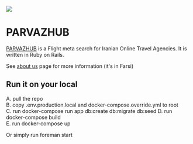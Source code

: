 <a href="https://codeclimate.com/github/sizief/parvazhub/maintainability"><img src="https://api.codeclimate.com/v1/badges/82b1750afce7d8a317d0/maintainability" /></a>  
  
  
# PARVAZHUB
[PARVAZHUB](https://parvazhub.com) is a Flight meta search for Iranian Online Travel Agencies. It is written in Ruby on Rails.  

See [about us](https://parvazhub.com/us) page for more information (it's in Farsi)


## Run it on your local 
A. pull the repo  
B. copy .env.production.local and docker-compose.override.yml to root  
C. run docker-compose run app db:create db:migrate db:seed
D. run docker-compose build  
E. run docker-compose up  

  
Or simply run foreman start